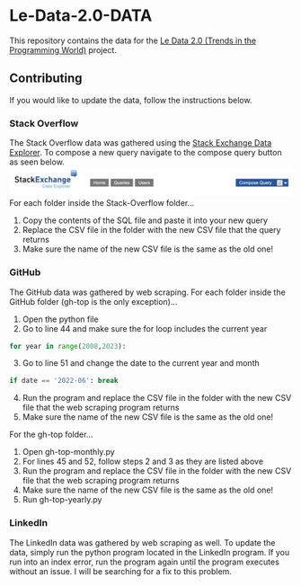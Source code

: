 # Le-Data-2.0-DATA
This repository contains the data for the [Le Data 2.0 (Trends in the Programming World)](https://github.com/aggarwalc/le-data-2.0) project.

## Contributing 
If you would like to update the data, follow the instructions below.

### Stack Overflow
The Stack Overflow data was gathered using the [Stack Exchange Data Explorer](https://data.stackexchange.com/).
To compose a new query navigate to the compose query button as seen below.
![](query.png) 
<br> For each folder inside the Stack-Overflow folder...
1. Copy the contents of the SQL file and paste it into your new query
2. Replace the CSV file in the folder with the new CSV file that the query returns
3. Make sure the name of the new CSV file is the same as the old one!

### GitHub
The GitHub data was gathered by web scraping.
For each folder inside the GitHub folder (gh-top is the only exception)...
1. Open the python file
2. Go to line 44 and make sure the for loop includes the current year
```python
for year in range(2008,2023):
```
3. Go to line 51 and change the date to the current year and month
```python
if date == '2022-06': break
```
4. Run the program and replace the CSV file in the folder with the new CSV file that the web scraping program returns
5. Make sure the name of the new CSV file is the same as the old one!

For the gh-top folder...
1. Open gh-top-monthly.py
2. For lines 45 and 52, follow steps 2 and 3 as they are listed above
4. Run the program and replace the CSV file in the folder with the new CSV file that the web scraping program returns
5. Make sure the name of the new CSV file is the same as the old one!
6. Run gh-top-yearly.py

### LinkedIn
The LinkedIn data was gathered by web scraping as well. 
To update the data, simply run the python program located in the LinkedIn program. If you run into an index error, run the program again until the program executes without an issue. I will be searching for a fix to this problem.
